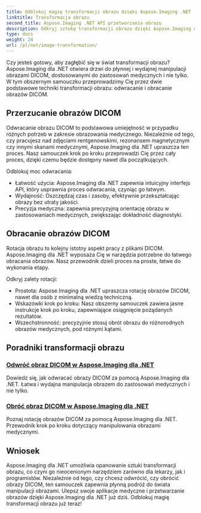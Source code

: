 ```yaml
---
title: Odblokuj magię transformacji obrazu dzięki Aspose.Imaging .NET
linktitle: Transformacja obrazu
second_title: Aspose.Imaging .NET API przetwarzania obrazu
description: Odkryj sztukę transformacji obrazu dzięki Aspose.Imaging dla .NET. Naucz się bez wysiłku odwracać i obracać obrazy DICOM do zastosowań medycznych i nie tylko.
type: docs
weight: 24
url: /pl/net/image-transformation/
---
```


Czy jesteś gotowy, aby zagłębić się w świat transformacji obrazu? Aspose.Imaging dla .NET otwiera drzwi do płynnej i wydajnej manipulacji obrazami DICOM, dostosowanymi do zastosowań medycznych i nie tylko. W tym obszernym samouczku przeprowadzimy Cię przez dwie podstawowe techniki transformacji obrazu: odwracanie i obracanie obrazów DICOM. 

## Przerzucanie obrazów DICOM

Odwracanie obrazu DICOM to podstawowa umiejętność w przypadku różnych potrzeb w zakresie obrazowania medycznego. Niezależnie od tego, czy pracujesz nad zdjęciami rentgenowskimi, rezonansem magnetycznym czy innymi skanami medycznymi, Aspose.Imaging dla .NET upraszcza ten proces. Nasz samouczek krok po kroku przeprowadzi Cię przez cały proces, dzięki czemu będzie dostępny nawet dla początkujących.

Odblokuj moc odwracania:
- Łatwość użycia: Aspose.Imaging dla .NET zapewnia intuicyjny interfejs API, który usprawnia proces odwracania, czyniąc go łatwym.
- Wydajność: Oszczędzaj czas i zasoby, efektywnie przekształcając obrazy bez utraty jakości.
- Precyzja medyczna: zapewnia precyzyjną orientację obrazu w zastosowaniach medycznych, zwiększając dokładność diagnostyki.

## Obracanie obrazów DICOM

Rotacja obrazu to kolejny istotny aspekt pracy z plikami DICOM. Aspose.Imaging dla .NET wyposaża Cię w narzędzia potrzebne do łatwego obracania obrazów. Nasz przewodnik dzieli proces na proste, łatwe do wykonania etapy.

Odkryj zalety rotacji:
- Prostota: Aspose.Imaging dla .NET upraszcza rotację obrazów DICOM, nawet dla osób z minimalną wiedzą techniczną.
- Wskazówki krok po kroku: Nasz obszerny samouczek zawiera jasne instrukcje krok po kroku, zapewniające osiągnięcie pożądanych rezultatów.
- Wszechstronność: precyzyjnie stosuj obrót obrazu do różnorodnych obrazów medycznych, pod różnymi kątami.

## Poradniki transformacji obrazu
### [Odwróć obraz DICOM w Aspose.Imaging dla .NET](./flip-dicom-image/)
Dowiedz się, jak odwracać obrazy DICOM za pomocą Aspose.Imaging dla .NET. Łatwa i wydajna manipulacja obrazem do zastosowań medycznych i nie tylko.
### [Obróć obraz DICOM w Aspose.Imaging dla .NET](./rotate-dicom-image/)
Poznaj rotację obrazów DICOM za pomocą Aspose.Imaging dla .NET. Przewodnik krok po kroku dotyczący manipulowania obrazami medycznymi.

## Wniosek

Aspose.Imaging dla .NET umożliwia opanowanie sztuki transformacji obrazu, co czyni go nieocenionym narzędziem zarówno dla lekarzy, jak i programistów. Niezależnie od tego, czy chcesz odwrócić, czy obrócić obrazy DICOM, ten samouczek zapewnia płynną podróż do świata manipulacji obrazami. Ulepsz swoje aplikacje medyczne i przetwarzanie obrazów dzięki Aspose.Imaging dla .NET już dziś. Odblokuj magię transformacji obrazu już teraz!